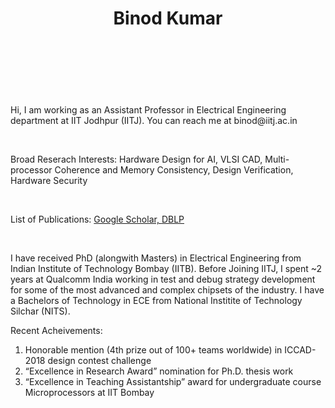 <HTML>
  
  <header>
      <h1>Binod Kumar</h1>
  </header>
  <br>
 <br>
  <br>
  <body>
    <p>
Hi, I  am working as an Assistant Professor in Electrical Engineering department at IIT  Jodhpur (IITJ). You can reach me at binod@iitj.ac.in
    </p>
  
  <br>
  <p>Broad Reserach Interests: Hardware Design for AI, VLSI CAD, Multi-processor Coherence and Memory Consistency, Design Verification, Hardware Security </p>
    <br>
    
  List of Publications: <a href="https://scholar.google.co.in/citations?user=FtNL2bwAAAAJ&hl=en">Google  Scholar, <a href="https://dblp.uni-trier.de/pid/122/2136-1.html">DBLP</a>
  
<br>
 <p>   
I have received PhD (alongwith Masters) in Electrical Engineering from Indian Institute of Technology Bombay (IITB). Before Joining IITJ, I spent ~2 years at Qualcomm India working in test and debug strategy development for some of the most advanced and complex chipsets of the industry. I have a Bachelors of Technology in ECE from National Institite of Technology Silchar (NITS). </p>
Recent Acheivements:
    <ol>
    <li> Honorable mention (4th prize out of 100+ teams worldwide) in ICCAD-2018 design contest challenge </li>
    <li> “Excellence in Research Award” nomination for Ph.D. thesis work </li>
    <li> “Excellence in Teaching Assistantship” award for undergraduate course Microprocessors at IIT Bombay </li>
    </ol>
    
    
   
